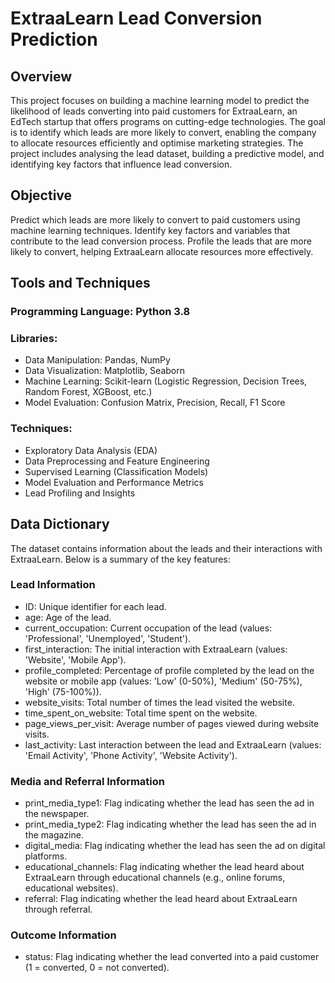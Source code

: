 # ExtraaLearn Lead Conversion Prediction
## Overview
This project focuses on building a machine learning model to predict the likelihood of leads converting into paid customers for ExtraaLearn, an EdTech startup that offers programs on cutting-edge technologies. The goal is to identify which leads are more likely to convert, enabling the company to allocate resources efficiently and optimise marketing strategies. The project includes analysing the lead dataset, building a predictive model, and identifying key factors that influence lead conversion.

## Objective
Predict which leads are more likely to convert to paid customers using machine learning techniques. Identify key factors and variables that contribute to the lead conversion process. Profile the leads that are more likely to convert, helping ExtraaLearn allocate resources more effectively.

## Tools and Techniques
### Programming Language: Python 3.8

### Libraries:
- Data Manipulation: Pandas, NumPy
- Data Visualization: Matplotlib, Seaborn
- Machine Learning: Scikit-learn (Logistic Regression, Decision Trees, Random Forest, XGBoost, etc.)
- Model Evaluation: Confusion Matrix, Precision, Recall, F1 Score

### Techniques:
- Exploratory Data Analysis (EDA)
- Data Preprocessing and Feature Engineering
- Supervised Learning (Classification Models)
- Model Evaluation and Performance Metrics
- Lead Profiling and Insights

## Data Dictionary
The dataset contains information about the leads and their interactions with ExtraaLearn. Below is a summary of the key features:

### Lead Information
- ID: Unique identifier for each lead.
- age: Age of the lead.
- current_occupation: Current occupation of the lead (values: 'Professional', 'Unemployed', 'Student').
- first_interaction: The initial interaction with ExtraaLearn (values: 'Website', 'Mobile App').
- profile_completed: Percentage of profile completed by the lead on the website or mobile app (values: 'Low' (0-50%), 'Medium' (50-75%), 'High' (75-100%)).
- website_visits: Total number of times the lead visited the website.
- time_spent_on_website: Total time spent on the website.
- page_views_per_visit: Average number of pages viewed during website visits.
- last_activity: Last interaction between the lead and ExtraaLearn (values: 'Email Activity', 'Phone Activity', 'Website Activity').

### Media and Referral Information
- print_media_type1: Flag indicating whether the lead has seen the ad in the newspaper.
- print_media_type2: Flag indicating whether the lead has seen the ad in the magazine.
- digital_media: Flag indicating whether the lead has seen the ad on digital platforms.
- educational_channels: Flag indicating whether the lead heard about ExtraaLearn through educational channels (e.g., online forums, educational websites).
- referral: Flag indicating whether the lead heard about ExtraaLearn through referral.

### Outcome Information
- status: Flag indicating whether the lead converted into a paid customer (1 = converted, 0 = not converted).

